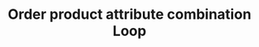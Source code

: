 ---
layout: loop
title: Order product attribute combination Loop
description: Order product attribute combination loop lists order product attribute combinations.
sidebar: loop
lang: en
subnav: loop_order_product_attribute_combination
uses_global_argument: true
returns_global_outputs: { countable : true, timestampable : true, versionable : false }
type: order_product_attribute_combination
arguments :
    - {name: "order_product", description: "A single order product id.", example: "order_product=\"2\"", mandatory: "true"}
    - {
        name: "order", description: "A list of values", example: "order=\"alpha_reverse\"", default: "alpha",
        expected_values: [
            {name: "alpha",             description: "alphabetical order on order product attribute title"},
            {name: "alpha_reverse",     description: "reverse alphabetical order on order product attribute title"}
        ]
      }

outputs :
    - {name: "$ID", description: "the order product attribute combination ID"}
    - {name: "$ORDER_PRODUCT_ID", description: "the related order product ID"}
    - {name: "$ATTRIBUTE_TITLE", description: "the order product attribute title"}
    - {name: "$ATTRIBUTE_CHAPO", description: "the order product attribute chapo"}
    - {name: "$ATTRIBUTE_DESCRIPTION", description: "the order product attribute description"}
    - {name: "$ATTRIBUTE_POSTSCRIPTUM", description: "the order product attribute postscriptum"}
    - {name: "$ATTRIBUTE_AVAILABILITY_TITLE", description: "the order product attribute availability title"}
    - {name: "$ATTRIBUTE_AVAILABILITY_CHAPO", description: "the order product attribute availability chapo"}
    - {name: "$ATTRIBUTE_AVAILABILITY_DESCRIPTION", description: "the order product attribute availability description"}
    - {name: "$ATTRIBUTE_AVAILABILITY_POSTSCRIPTUM", description: "the order product attribute availability postscriptum"}
---